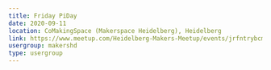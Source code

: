 ```yaml
---
title: Friday PiDay
date: 2020-09-11
location: CoMakingSpace (Makerspace Heidelberg), Heidelberg
link: https://www.meetup.com/Heidelberg-Makers-Meetup/events/jrfntrybcmbpb/
usergroup: makershd
type: usergroup
---
```

